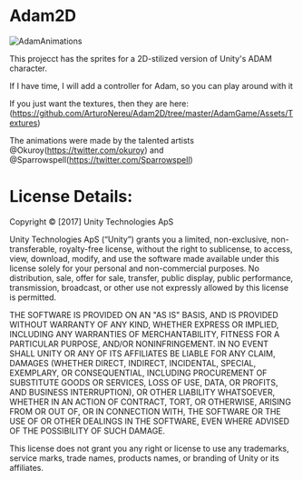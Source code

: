 # Adam2D

![AdamAnimations](https://user-images.githubusercontent.com/263776/32796990-f3141370-c935-11e7-88d0-f97d551a69ab.gif)

This projecct has the sprites for a 2D-stilized version of Unity's ADAM character.

If I have time, I will add a controller for Adam, so you can play around with it

If you just want the textures, then they are here: (https://github.com/ArturoNereu/Adam2D/tree/master/AdamGame/Assets/Textures)

The animations were made by the talented artists @Okuroy(https://twitter.com/okuroy) and @Sparrowspell(https://twitter.com/Sparrowspell)

# License Details:

Copyright © [2017] Unity Technologies ApS
 
Unity Technologies ApS (“Unity”) grants you a limited, non-exclusive, non-transferable, royalty-free license, without the right to sublicense, to access, view, download, modify, and use the software made available under this license solely for your personal and non-commercial purposes. No distribution, sale, offer for sale, transfer, public display, public performance, transmission, broadcast, or other use not expressly allowed by this license is permitted.
 
THE SOFTWARE IS PROVIDED ON AN "AS IS" BASIS, AND IS PROVIDED WITHOUT WARRANTY OF ANY KIND, WHETHER EXPRESS OR IMPLIED, INCLUDING ANY WARRANTIES OF MERCHANTABILITY, FITNESS FOR A PARTICULAR PURPOSE, AND/OR NONINFRINGEMENT. IN NO EVENT SHALL UNITY OR ANY OF ITS AFFILIATES BE LIABLE FOR ANY CLAIM, DAMAGES (WHETHER DIRECT, INDIRECT, INCIDENTAL, SPECIAL, EXEMPLARY, OR CONSEQUENTIAL, INCLUDING PROCUREMENT OF SUBSTITUTE GOODS OR SERVICES, LOSS OF USE, DATA, OR PROFITS, AND BUSINESS INTERRUPTION), OR OTHER LIABILITY WHATSOEVER, WHETHER IN AN ACTION OF CONTRACT, TORT, OR OTHERWISE, ARISING FROM OR OUT OF, OR IN CONNECTION WITH, THE SOFTWARE OR THE USE OF OR OTHER DEALINGS IN THE SOFTWARE, EVEN WHERE ADVISED OF THE POSSIBILITY OF SUCH DAMAGE.
 
This license does not grant you any right or license to use any trademarks, service marks, trade names, products names, or branding of Unity or its affiliates.

